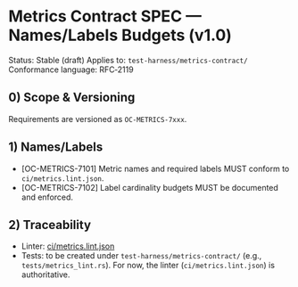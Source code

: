 # Metrics Contract SPEC — Names/Labels Budgets (v1.0)

Status: Stable (draft)
Applies to: `test-harness/metrics-contract/`
Conformance language: RFC‑2119

## 0) Scope & Versioning

Requirements are versioned as `OC-METRICS-7xxx`.

## 1) Names/Labels

- [OC-METRICS-7101] Metric names and required labels MUST conform to `ci/metrics.lint.json`.
- [OC-METRICS-7102] Label cardinality budgets MUST be documented and enforced.

## 2) Traceability

- Linter: [ci/metrics.lint.json](../ci/metrics.lint.json)
- Tests: to be created under `test-harness/metrics-contract/` (e.g., `tests/metrics_lint.rs`). For now, the linter (`ci/metrics.lint.json`) is authoritative.
